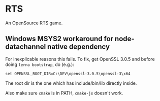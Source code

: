 # RTS

An OpenSource RTS game.

## Windows MSYS2 workaround for node-datachannel native dependency
For inexplicable reasons this fails. To fix, get OpenSSL 3.0.5 and before doing `lerna bootstrap`, do (e.g.):

```
set OPENSSL_ROOT_DIR=C:\DEV\openssl-3.0.5\openssl-3\x64
```

The root dir is the one which has include/bin/lib directly inside.

Also make sure `cmake` is in PATH, `cmake-js` doesn't work.